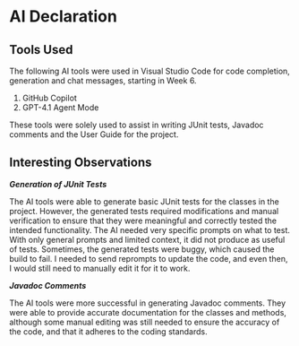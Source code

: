 # AI Declaration
## Tools Used
The following AI tools were used in Visual Studio Code for code completion, generation and chat messages, starting in Week 6.
1. GitHub Copilot
2. GPT-4.1 Agent Mode

These tools were solely used to assist in writing JUnit tests, Javadoc comments and  the User Guide for the project.

## Interesting Observations
***Generation of JUnit Tests***

The AI tools were able to generate basic JUnit tests for the classes in the project. However, the generated tests required modifications and manual verification to ensure that they were meaningful and correctly tested the intended functionality. The AI needed very specific prompts on what to test. With only general prompts and limited context, it did not produce as useful of tests. Sometimes, the generated tests were buggy, which caused the build to fail. I needed to send reprompts to update the code, and even then, I would still need to manually edit it for it to work.


***Javadoc Comments***

The AI tools were more successful in generating Javadoc comments. They were able to provide accurate documentation for the classes and methods, although some manual editing was still needed to ensure the accuracy of the code, and that it adheres to the coding standards.